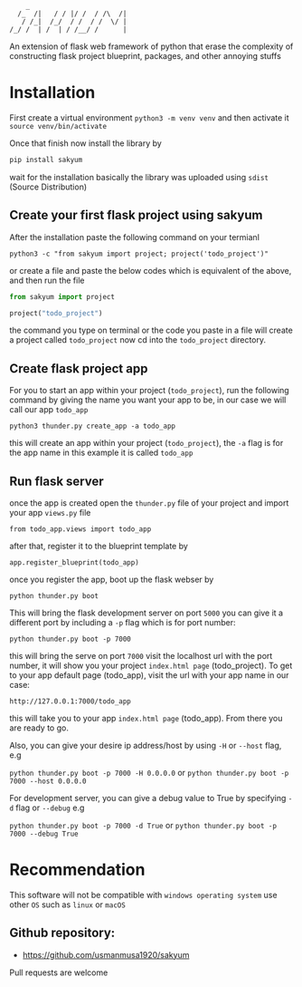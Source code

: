
        _
      /_  /|   / / |/ /  / /\  /|
       / /_|  /_/  / /  / /  \/ |
    /_/ /  | /  | / /__/ /      |

An extension of flask web framework of python that erase the complexity of constructing flask project blueprint, packages, and other annoying stuffs

# Installation
First create a virtual environment `python3 -m venv venv` and then activate it `source venv/bin/activate`

Once that finish now install the library by

```py
pip install sakyum
```

wait for the installation basically the library was uploaded using `sdist` (Source Distribution)

## Create your first flask project using sakyum
After the installation paste the following command on your termianl

`python3 -c "from sakyum import project; project('todo_project')"`

or create a file and paste the below codes which is equivalent of the above, and then run the file

```python
from sakyum import project

project("todo_project")
```

the command you type on terminal or the code you paste in a file will create a project called `todo_project` now cd into the `todo_project` directory.

## Create flask project app
For you to start an app within your project (`todo_project`), run the following command by giving the name you want your app to be, in our case we will call our app `todo_app`

`python3 thunder.py create_app -a todo_app`

this will create an app within your project (`todo_project`), the `-a` flag is for the app name in this example it is called `todo_app`

## Run flask server
once the app is created open the `thunder.py` file of your project and import your app `views.py` file

`from todo_app.views import todo_app`

after that, register it to the blueprint template by

`app.register_blueprint(todo_app)`

once you register the app, boot up the flask webser by

`python thunder.py boot`

This will bring the flask development server on port `5000` you can give it a different port by including a `-p` flag which is for port number:

`python thunder.py boot -p 7000`

this will bring the serve on port `7000` visit the localhost url with the port number, it will show you your project `index.html page` (todo_project). To get to your app default page (todo_app), visit the url with your app name in our case:

`http://127.0.0.1:7000/todo_app`

this will take you to your app `index.html page` (todo_app). From there you are ready to go.

Also, you can give your desire ip address/host by using `-H` or `--host` flag, e.g

`python thunder.py boot -p 7000 -H 0.0.0.0` or `python thunder.py boot -p 7000 --host 0.0.0.0`

For development server, you can give a debug value to True by specifying `-d` flag or `--debug` e.g

`python thunder.py boot -p 7000 -d True` or `python thunder.py boot -p 7000 --debug True`

# Recommendation
This software will not be compatible with `windows operating system` use other `OS` such as `linux` or `macOS`

## Github repository:

- https://github.com/usmanmusa1920/sakyum

Pull requests are welcome
